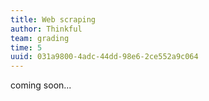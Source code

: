 ```yaml
---
title: Web scraping
author: Thinkful
team: grading
time: 5
uuid: 031a9800-4adc-44dd-98e6-2ce552a9c064
---
```


coming soon...

